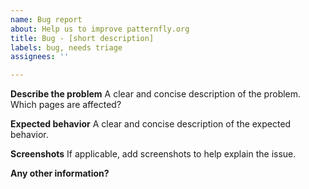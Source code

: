 ```yaml
---
name: Bug report
about: Help us to improve patternfly.org
title: Bug - [short description]
labels: bug, needs triage
assignees: ''

---
```


**Describe the problem**
A clear and concise description of the problem. Which pages are affected?

**Expected behavior**
A clear and concise description of the expected behavior.

**Screenshots**
If applicable, add screenshots to help explain the issue.

**Any other information?**
